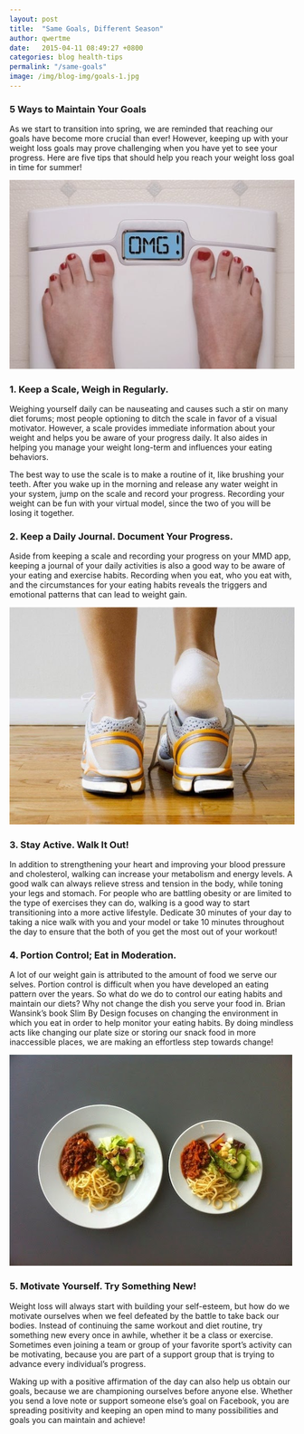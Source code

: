 ```yaml
---
layout: post
title:  "Same Goals, Different Season"
author: qwertme
date:   2015-04-11 08:49:27 +0800
categories: blog health-tips
permalink: "/same-goals"
image: /img/blog-img/goals-1.jpg
---
```




### 5 Ways to Maintain Your Goals
As we start to transition into spring, we are reminded that reaching our goals have become more crucial than ever! However, keeping up with your weight loss goals may prove challenging when you have yet to see your progress. Here are five tips that should help you reach your weight loss goal in time for summer!

![image](/img/blog-img/goals-1.jpg)

### 1. Keep a Scale, Weigh in Regularly.
Weighing yourself daily can be nauseating and causes such a stir on many diet forums; most people optioning to ditch the scale in favor of a visual motivator. However, a scale provides immediate information about your weight and helps you be aware of your progress daily. It also aides in helping you manage your weight long-term and influences your eating behaviors.

The best way to use the scale is to make a routine of it, like brushing your teeth. After you wake up in the morning and release any water weight in your system, jump on the scale and record your progress. Recording your weight can be fun with your virtual model, since the two of you will be losing it together.

### 2. Keep a Daily Journal. Document Your Progress.
Aside from keeping a scale and recording your progress on your MMD app, keeping a journal of your daily activities is also a good way to be aware of your eating and exercise habits. Recording when you eat, who you eat with, and the circumstances for your eating habits reveals the triggers and emotional patterns that can lead to weight gain.

![image](/img/blog-img/goals-2.jpg)

### 3. Stay Active. Walk It Out!
In addition to strengthening your heart and improving your blood pressure and cholesterol, walking can increase your metabolism and energy levels. A good walk can always relieve stress and tension in the body, while toning your legs and stomach. For people who are battling obesity or are limited to the type of exercises they can do, walking is a good way to start transitioning into a more active lifestyle. Dedicate 30 minutes of your day to taking a nice walk with you and your model or take 10 minutes throughout the day to ensure that the both of you get the most out of your workout!


### 4. Portion Control; Eat in Moderation.
A lot of our weight gain is attributed to the amount of food we serve our selves. Portion control is difficult when you have developed an eating pattern over the years. So what do we do to control our eating habits and maintain our diets? Why not change the dish you serve your food in. Brian Wansink’s book Slim By Design focuses on changing the environment in which you eat in order to help monitor your eating habits. By doing mindless acts like changing our plate size or storing our snack food in more inaccessible places, we are making an effortless step towards change!

![image](/img/blog-img/goals-3.jpg)

### 5. Motivate Yourself. Try Something New!
Weight loss will always start with building your self-esteem, but how do we motivate ourselves when we feel defeated by the battle to take back our bodies. Instead of continuing the same workout and diet routine, try something new every once in awhile, whether it be a class or exercise. Sometimes even joining a team or group of your favorite sport’s activity can be motivating, because you are part of a support group that is trying to advance every individual’s progress.

Waking up with a positive affirmation of the day can also help us obtain our goals, because we are championing ourselves before anyone else. Whether you send a love note or support someone else’s goal on Facebook, you are spreading positivity and keeping an open mind to many possibilities and goals you can maintain and achieve!
